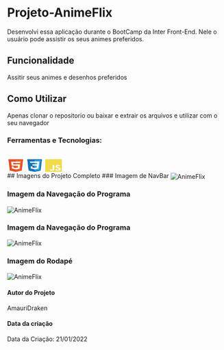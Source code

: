 # Projeto-AnimeFlix

Desenvolvi essa aplicação durante o BootCamp da Inter Front-End. Nele o usuário pode assistir os seus animes preferidos.

## Funcionalidade 

Assitir seus animes e desenhos preferidos 

## Como Utilizar

Apenas clonar o repositorio ou baixar e extrair os arquivos e utilizar com o seu navegador


### Ferramentas e Tecnologias: 
<div style="display: inline_block" > <br>
<!--SITE PARA PEGAR ICONE: https://devicon.dev -->
  <img align="center" alt="Amauri-HTML" height="30" width="40" src="https://raw.githubusercontent.com/devicons/devicon/master/icons/html5/html5-original.svg">

  <img align="center" alt="Amauri-CSS" height="30" width="40" src="https://raw.githubusercontent.com/devicons/devicon/master/icons/css3/css3-original.svg">

  <img align="center" alt="Amauri-Js" height="30" width="40" src="https://raw.githubusercontent.com/devicons/devicon/master/icons/javascript/javascript-plain.svg">
</div>
## Imagens do Projeto Completo
### Imagem de NavBar 

<img align="center" alt="AnimeFlix" height="" width="" src="https://images-ext-1.discordapp.net/external/Y3JzjtxEUbNCAiSYL5d66MW7WkRnhQObwL9LXM15NGY/%3Fwidth%3D956%26height%3D469/https/media.discordapp.net/attachments/750730952384184330/933523887218642944/unknown.png">

### Imagem da Navegação do Programa


<img align="center" alt="AnimeFlix" height="" width="" src="https://media.discordapp.net/attachments/750730952384184330/934219426855800922/foto2.png?width=960&height=468">

### Imagem da Navegação do Programa

<img align="center" alt="AnimeFlix" height="" width="" src="https://media.discordapp.net/attachments/750730952384184330/934219441426825276/foto3.png?width=960&height=465">

### Imagem do Rodapé

<img align="center" alt="AnimeFlix" height="" width="" src="https://media.discordapp.net/attachments/750730952384184330/934219449630859415/foto4.png?width=954&height=469">

#### Autor do Projeto

AmauriDraken

#### Data da criação 
Data da Criação: 21/01/2022
